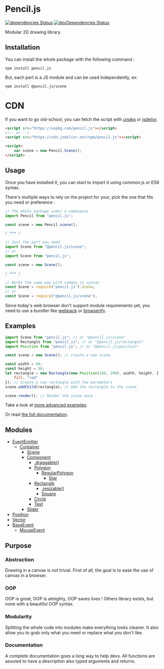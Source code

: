 # Pencil.js
[![dependencies Status](https://david-dm.org/GMartigny/pencil.js/status.svg)](https://david-dm.org/GMartigny/pencil.js)
[![devDependencies Status](https://david-dm.org/GMartigny/pencil.js/dev-status.svg)](https://david-dm.org/GMartigny/pencil.js?type=dev)

Modular 2D drawing library.


## Installation
You can install the whole package with the following command :

    npm install pencil.js


But, each part is a JS module and can be used independently, ex:

    npm install @pencil.js/scene

# CDN

If you want to go old-school, you can fetch the script with [unpkg](https://unpkg.com/) or [jsdelivr](https://www.jsdelivr.com/).

```html
<script src="https://unpkg.com/pencil.js"></script>
<!-- or -->
<script src="https://cdn.jsdelivr.net/npm/pencil.js"></script>

<script>
    var scene = new Pencil.Scene();
</script>
```


## Usage

Once you have installed it, you can start to import it using common.js or ES6 syntax.

There's multiple ways to rely on the project for your, pick the one that fits you need or preference :

```js
// The whole package under a namespace
import Pencil from "pencil.js";

const scene = new Pencil.scene();

/ *** /

// Just the part you need
import Scene from "@pencil.js/scene";
// or
import Scene from "pencil.js";

const scene = new Scene();

/ *** /

// Works the same way with common.js syntax
const Scene = require("pencil.js").Scene;
// or
const Scene = require("@pencil.js/scene");
```

Since today's web browser don't support module requirements yet, you need to use a bundler like [webpack](https://webpack.js.org/) or [browserify](http://browserify.org/).


## Examples

```js
import Scene from "pencil.js"; // or "@pencil.js/scene"
import Rectangle from "pencil.js"; // or "@pencil.js/rectangle"
import Position from "pencil.js"; // or "@pencil.js/position"

const scene = new Scene(); // create a new scene

const width = 80;
const height = 50;
let rectangle = new Rectangle(new Position(100, 200), width, height, {
    fill: "red"
}); // Create a new rectangle with few parameters
scene.addChild(rectangle); // Add the rectangle to the scene

scene.render(); // Render the scene once
```
    
Take a look at [more advanced examples]().

Or read [the full documentation]().

## Modules

 * [EventEmitter](/modules/eventemitter)
   * [Container](/modules/eventemitter/container)
     * [Scene](/modules/eventemitter/container/scene)
     * [Component](/modules/eventemitter/container/component)
       * [.draggable()](/modules/eventemitter/container/component/draggable)
       * [Polygon](/modules/eventemitter/container/component/polygon)
         * [RegularPolygon](/modules/eventemitter/container/component/polygon/regular-polygon)
           * [Star](/modules/eventemitter/container/component/polygon/regular-polygon/star)
       * [Rectangle](/modules/eventemitter/container/component/rectangle)
         * [.resizable()](/modules/eventemitter/container/component/rectangle/resizable)
         * [Square](/modules/eventemitter/container/component/rectangle/square)
       * [Circle](/modules/eventemitter/container/component/circle)
       * [Text](/modules/eventemitter/container/component/text)
     * [Slider](/modules/eventemitter/container/container/slider)
 * [Position](/modules/position)
 * [Vector](/modules/vector)
 * [BaseEvent](/modules/baseevent)
   * [MouseEvent](/modules/baseevent/mouseevent)


## Purpose

### Abstraction
Drawing in a canvas is not trivial.
First of all, the goal is to ease the use of canvas in a browser.

### OOP
OOP is great, OOP is almighty, OOP saves lives !
Others library exists, but none with a beautiful OOP syntax.

### Modularity
Splitting the whole code into modules make everything looks cleaner.
It also allow you to grab only what you need or replace what you don't like.

### Documentation
A complete documentation goes a long way to help devs.
All functions are assured to have a description also typed arguments and returns.
